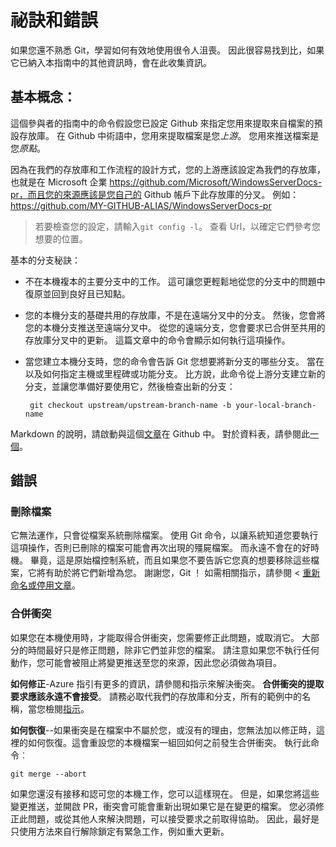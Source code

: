 # <a name="tips-and-gotchas"></a>祕訣和錯誤

如果您還不熟悉 Git，學習如何有效地使用很令人沮喪。 因此很容易找到比，如果它已納入本指南中的其他資訊時，會在此收集資訊。

## <a name="basics"></a>基本概念：

這個參與者的指南中的命令假設您已設定 Github 來指定您用來提取來自檔案的預設存放庫。 在 Github 中術語中，您用來提取檔案是您*上游*。 您用來推送檔案是您*原點*。 

因為在我們的存放庫和工作流程的設計方式，您的上游應該設定為我們的存放庫，也就是在 Microsoft 企業 https://github.com/Microsoft/WindowsServerDocs-pr，而且您的來源應該是您自己的 Github 帳戶下此存放庫的分叉。 例如： https://github.com/MY-GITHUB-ALIAS/WindowsServerDocs-pr  

>若要檢查您的設定，請輸入```git config -l```。 查看 Url，以確定它們參考您想要的位置。

基本的分支秘訣：

-  不在本機複本的主要分支中的工作。 這可讓您更輕鬆地從您的分支中的問題中復原並回到良好且已知點。

-  您的本機分支的基礎共用的存放庫，不是在遠端分叉中的分支。 然後，您會將您的本機分支推送至遠端分叉中。 從您的遠端分支，您會要求已合併至共用的存放庫分叉中的更新。 這篇文章中的命令會顯示如何執行這項操作。

-  當您建立本機分支時，您的命令會告訴 Git 您想要將新分支的哪些分支。 當在以及如何指定主機或里程碑或功能分支。 比方說，此命令從上游分支建立新的分支，並讓您準備好要使用它，然後檢查出新的分支：

        git checkout upstream/upstream-branch-name -b your-local-branch-name

Markdown 的說明，請啟動與這個[文章](https://help.github.com/articles/getting-started-with-writing-and-formatting-on-github/)在 Github 中。 對於資料表，請參閱此[一個](https://help.github.com/articles/organizing-information-with-tables/)。

## <a name="gotchas"></a>錯誤

### <a name="deleting-files"></a>刪除檔案
它無法運作，只會從檔案系統刪除檔案。 使用 Git 命令，以讓系統知道您要執行這項操作，否則已刪除的檔案可能會再次出現的殭屍檔案。 而永遠不會在的好時機。 畢竟，這是原始檔控制系統，而且如果您不要告訴它您真的想要移除這些檔案，它將有助於將它們新增為您。 謝謝您，Git ！ 如需相關指示，請參閱 <<c0> [ 重新命名或停用文章](rename-r-retire.md)。

### <a name="merge-conflicts"></a>合併衝突

如果您在本機使用時，才能取得合併衝突，您需要修正此問題，或取消它。 大部分的時間最好只是修正問題，除非它們並非您的檔案。 請注意如果您不執行任何動作，您可能會被阻止將變更推送至您的來源，因此您必須做為項目。

**如何修正**-Azure 指引有更多的資訊，請參閱和指示來解決衝突。 **合併衝突的提取要求應該永遠不會接受**。 請務必取代我們的存放庫和分支，所有的範例中的名稱，當您檢閱[指示](https://microsoft.sharepoint.com/teams/azurecontentguidance/wiki/Pages/Resolve%20a%20local%20merge%20conflict%20yourself.aspx)。 

**如何恢復**--如果衝突是在檔案中不屬於您，或沒有的理由，您無法加以修正時，這裡的如何恢復。這會重設您的本機檔案一組回如何之前發生合併衝突。 執行此命令︰

```git merge --abort```

如果您還沒有接移和認可您的本機工作，您可以這樣現在。 但是，如果您將這些變更推送，並開啟 PR，衝突會可能會重新出現如果它是在變更的檔案。 您必須修正此問題，或從其他人來解決問題，可以接受要求之前取得協助。 因此，最好是只使用方法來自行解除鎖定有緊急工作，例如重大更新。

